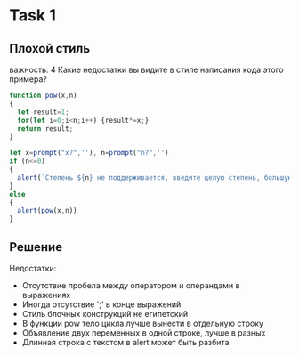 # Task 1
## Плохой стиль
важность: 4
Какие недостатки вы видите в стиле написания кода этого примера?
```js
function pow(x,n)
{
  let result=1;
  for(let i=0;i<n;i++) {result*=x;}
  return result;
}

let x=prompt("x?",''), n=prompt("n?",'')
if (n<=0)
{
  alert(`Степень ${n} не поддерживается, введите целую степень, большую 0`);
}
else
{
  alert(pow(x,n))
}
```
## Решение
Недостатки:
- Отсутствие пробела между оператором и операндами в выражениях
- Иногда отсутствие ';' в конце выражений
- Стиль блочных конструкций не египетский
- В функции pow тело цикла лучше вынести в отдельную строку
- Объявление двух переменных в одной строке, лучше в разных
- Длинная строка с текстом в alert может быть разбита